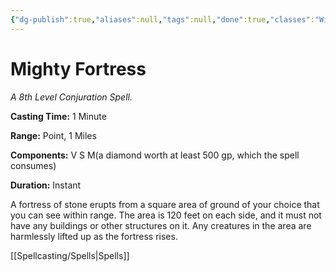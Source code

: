 ```yaml
---
{"dg-publish":true,"aliases":null,"tags":null,"done":true,"classes":"Wizard,","spellLevel":8,"school":"Conjuration","source":"XGE","permalink":"/spells/mighty-fortress/","dgHomeLink":false,"dgPassFrontmatter":true}
---
```


# Mighty Fortress
*A 8th Level Conjuration Spell.*

**Casting Time:** 1 Minute

**Range:** Point, 1 Miles

**Components:** V S M(a diamond worth at least 500 gp, which the spell consumes)

**Duration:** Instant

A fortress of stone erupts from a square area of ground of your choice that you can see within range. The area is 120 feet on each side, and it must not have any buildings or other structures on it. Any creatures in the area are harmlessly lifted up as the fortress rises.

[[Spellcasting/Spells|Spells]]